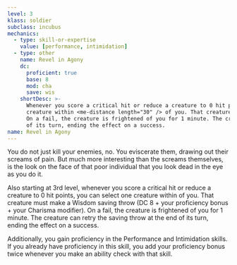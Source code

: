 ```yaml
---
level: 3
klass: soldier
subclass: incubus
mechanics:
  - type: skill-or-expertise
    value: [performance, intimidation]
  - type: other
    name: Revel in Agony
    dc:
      proficient: true
      base: 8
      mod: cha
      save: wis
    shortDesc: >-
      Whenever you score a critical hit or reduce a creature to 0 hit points, you can select one
      creature within <me-distance length="30" /> of you. That creature must make a DC {{ dc }} Wisdom saving throw.
      On a fail, the creature is frightened of you for 1 minute. The creature can retry the saving throw at the end
      of its turn, ending the effect on a success.
name: Revel in Agony
---
```

You do not just kill your enemies, no. You eviscerate them, drawing out their screams of pain. But much more interesting
than the screams themselves, is the look on the face of that poor individual that you look dead in the eye as you do it.

Also starting at 3rd level, whenever you score a critical hit or reduce a creature to 0 hit points, you can select one
creature within <me-distance length="30" /> of you. That creature must make a Wisdom saving throw
(DC 8 + your proficiency bonus + your Charisma modifier). On a fail, the creature is frightened of you for
1 minute. The creature can retry the saving throw at the end of its turn, ending the effect on a success.

Additionally, you gain proficiency in the Performance and Intimidation skills. If you already have proficiency
in this skill, you add your proficiency bonus twice whenever you make an ability check with that skill.
